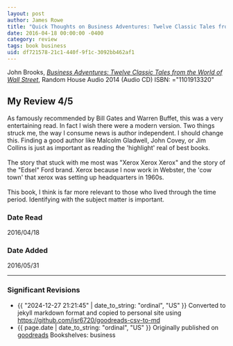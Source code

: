 ```yaml
---
layout: post
author: James Rowe
title: "Quick Thoughts on Business Adventures: Twelve Classic Tales from the World of Wall Street"
date: 2016-04-18 00:00:00 -0400
category: review
tags: book business
uid: df721578-21c1-440f-9f1c-3092bb462af1
---
```


John Brooks, *[Business Adventures: Twelve Classic Tales from the World of Wall Street](https://www.goodreads.com/book/show/22747981)*,  Random House Audio 2014 (Audio CD) ISBN: ="1101913320"

## My Review 4/5

As famously recommended by Bill Gates and Warren Buffet, this was a very entertaining read. In fact I wish there were a modern version. Two things struck me, the way I consume news is author independent. I should change this. Finding a good author like Malcolm Gladwell, John Covey, or Jim Collins is just as important as reading the 'highlight' real of best books.<br/><br/>The story that stuck with me most was "Xerox Xerox Xerox" and the story of the "Edsel" Ford brand. Xerox because I now work in Webster, the 'cow town' that xerox was setting up headquarters in 1960s.<br/><br/>This book, I think is far more relevant to those who lived through the time period. Identifying with the subject matter is important.

### Date Read
2016/04/18

### Date Added
2016/05/31

---

### Significant Revisions

- {{ "2024-12-27 21:21:45" | date_to_string: "ordinal", "US" }} Converted to jekyll markdown format and copied to personal site using <https://github.com/jsr6720/goodreads-csv-to-md>
- {{ page.date | date_to_string: "ordinal", "US" }} Originally published on [goodreads](https://www.goodreads.com) Bookshelves: business